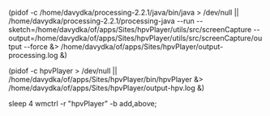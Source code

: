 (pidof -c /home/davydka/processing-2.2.1/java/bin/java > /dev/null || /home/davydka/processing-2.2.1/processing-java --run --sketch=/home/davydka/of/apps/Sites/hpvPlayer/utils/src/screenCapture --output=/home/davydka/of/apps/Sites/hpvPlayer/utils/src/screenCapture/output --force &> /home/davydka/of/apps/Sites/hpvPlayer/output-processing.log &)

(pidof -c hpvPlayer > /dev/null || /home/davydka/of/apps/Sites/hpvPlayer/bin/hpvPlayer &> /home/davydka/of/apps/Sites/hpvPlayer/output-hpv.log &)

sleep 4
wmctrl -r "hpvPlayer" -b add,above;

